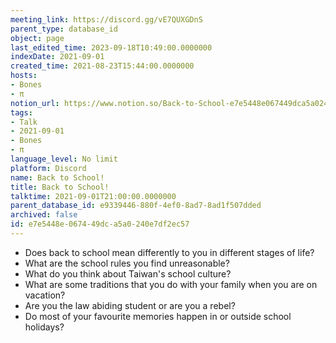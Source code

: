 ```yaml
---
meeting_link: https://discord.gg/vE7QUXGDnS
parent_type: database_id
object: page
last_edited_time: 2023-09-18T10:49:00.0000000
indexDate: 2021-09-01
created_time: 2021-08-23T15:44:00.0000000
hosts:
- Bones
- π
notion_url: https://www.notion.so/Back-to-School-e7e5448e067449dca5a0240e7df2ec57
tags:
- Talk
- 2021-09-01
- Bones
- π
language_level: No limit
platform: Discord
name: Back to School!
title: Back to School!
talktime: 2021-09-01T21:00:00.0000000
parent_database_id: e9339446-880f-4ef0-8ad7-8ad1f507dded
archived: false
id: e7e5448e-0674-49dc-a5a0-240e7df2ec57
---
```


   - Does back to school mean differently to you in different stages of life?
   - What are the school rules you find unreasonable?
   - What do you think about Taiwan's school culture?
   - What are some traditions that you do with your family when you are on vacation?
   - Are you the law abiding student or are you a rebel?
   - Do most of your favourite memories happen in or outside school holidays?








